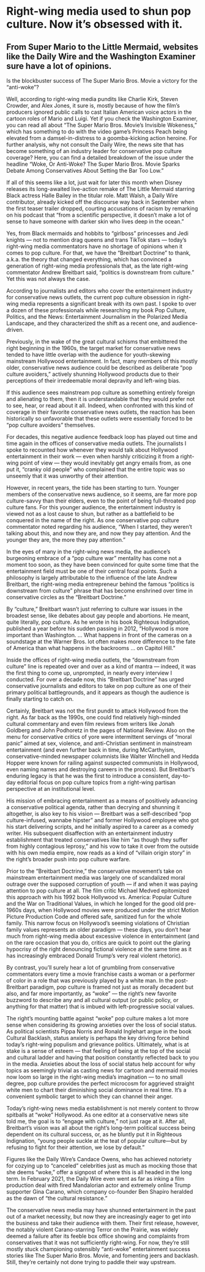 # Right-wing media used to shun pop culture. Now it’s obsessed with it.
## From Super Mario to the Little Mermaid, websites like the Daily Wire and the Washington Examiner sure have a lot of opinions.

Is the blockbuster success of The Super Mario Bros. Movie a victory for the “anti-woke”?

Well, according to right-wing media pundits like Charlie Kirk, Steven Crowder, and Alex Jones, it sure is, mostly because of how the film’s producers ignored public calls to cast Italian American voice actors in the cartoon roles of Mario and Luigi. Yet if you check the Washington Examiner, you can read all about “The Super Mario Bros. Movie’s Invisible Wokeness,” which has something to do with the video game’s Princess Peach being elevated from a damsel-in-distress to a goomba-kicking action heroine. For further analysis, why not consult the Daily Wire, the news site that has become something of an industry leader for conservative pop culture coverage? Here, you can find a detailed breakdown of the issue under the headline “Woke, Or Anti-Woke? The Super Mario Bros. Movie Sparks Debate Among Conservatives About Setting the Bar Too Low.”

If all of this seems like a lot, just wait for later this month when Disney releases its long-awaited live-action remake of The Little Mermaid starring Black actress Halle Bailey in the titular role. Matt Walsh, a Daily Wire contributor, already kicked off the discourse way back in September when the first teaser trailer dropped, courting accusations of racism by remarking on his podcast that “from a scientific perspective, it doesn’t make a lot of sense to have someone with darker skin who lives deep in the ocean.”

Yes, from Black mermaids and hobbits to “girlboss” princesses and Jedi knights — not to mention drag queens and trans TikTok stars — today’s right-wing media commentators have no shortage of opinions when it comes to pop culture. For that, we have the “Breitbart Doctrine” to thank, a.k.a. the theory that changed everything, which has convinced a generation of right-wing media professionals that, as the late right-wing commentator Andrew Breitbart said, “politics is downstream from culture.” Yet this was not always the case.

According to journalists and editors who cover the entertainment industry for conservative news outlets, the current pop culture obsession in right-wing media represents a significant break with its own past. I spoke to over a dozen of these professionals while researching my book Pop Culture, Politics, and the News: Entertainment Journalism in the Polarized Media Landscape, and they characterized the shift as a recent one, and audience-driven.

Previously, in the wake of the great cultural schisms that embittered the right beginning in the 1960s, the target market for conservative news tended to have little overlap with the audience for youth-skewing mainstream Hollywood entertainment. In fact, many members of this mostly older, conservative news audience could be described as deliberate “pop culture avoiders,” actively shunning Hollywood products due to their perceptions of their irredeemable moral depravity and left-wing bias.

If this audience sees mainstream pop culture as something entirely foreign and alienating to them, then it is understandable that they would prefer not to see, hear, or read about it all. Indeed, when confronted with this kind of coverage in their favorite conservative news outlets, the reaction has been historically so unfavorable that these outlets were essentially forced to be “pop culture avoiders” themselves.

For decades, this negative audience feedback loop has played out time and time again in the offices of conservative media outlets. The journalists I spoke to recounted how whenever they would talk about Hollywood entertainment in their work — even when harshly criticizing it from a right-wing point of view — they would inevitably get angry emails from, as one put it, “cranky old people” who complained that the entire topic was so unseemly that it was unworthy of their attention.

However, in recent years, the tide has been starting to turn. Younger members of the conservative news audience, so it seems, are far more pop culture-savvy than their elders, even to the point of being full-throated pop culture fans. For this younger audience, the entertainment industry is viewed not as a lost cause to shun, but rather as a battlefield to be conquered in the name of the right. As one conservative pop culture commentator noted regarding his audience, “When I started, they weren’t talking about this, and now they are, and now they pay attention. And the younger they are, the more they pay attention.”

In the eyes of many in the right-wing news media, the audience’s burgeoning embrace of a “pop culture war” mentality has come not a moment too soon, as they have been convinced for quite some time that the entertainment field must be one of their central focal points. Such a philosophy is largely attributable to the influence of the late Andrew Breitbart, the right-wing media entrepreneur behind the famous “politics is downstream from culture” phrase that has become enshrined over time in conservative circles as the “Breitbart Doctrine.”

By “culture,” Breitbart wasn’t just referring to culture war issues in the broadest sense, like debates about gay people and abortions. He meant, quite literally, pop culture. As he wrote in his book Righteous Indignation, published a year before his sudden passing in 2012, “Hollywood is more important than Washington. … What happens in front of the cameras on a soundstage at the Warner Bros. lot often makes more difference to the fate of America than what happens in the backrooms … on Capitol Hill.”

Inside the offices of right-wing media outlets, the “downstream from culture” line is repeated over and over as a kind of mantra — indeed, it was the first thing to come up, unprompted, in nearly every interview I conducted. For over a decade now, this “Breitbart Doctrine” has urged conservative journalists and editors to take on pop culture as one of their primary political battlegrounds, and it appears as though the audience is finally starting to catch on.

Certainly, Breitbart was not the first pundit to attack Hollywood from the right. As far back as the 1990s, one could find relatively high-minded cultural commentary and even film reviews from writers like Jonah Goldberg and John Podhoretz in the pages of National Review. Also on the menu for conservative critics of yore were intermittent servings of “moral panic” aimed at sex, violence, and anti-Christian sentiment in mainstream entertainment (and even further back in time, during McCarthyism, conservative-minded newspaper columnists like Walter Winchell and Hedda Hopper were known for railing against suspected communists in Hollywood, even naming names and destroying careers in the process). But Breitbart’s enduring legacy is that he was the first to introduce a consistent, day-to-day editorial focus on pop culture topics from a right-wing partisan perspective at an institutional level.

His mission of embracing entertainment as a means of positively advancing a conservative political agenda, rather than decrying and shunning it altogether, is also key to his vision — Breitbart was a self-described “pop culture-infused, wannabe hipster” and former Hollywood employee who got his start delivering scripts, and he initially aspired to a career as a comedy writer. His subsequent disaffection with an entertainment industry establishment that treated conservatives like him “as though they suffer from highly contagious leprosy,” and his vow to take it over from the outside with his own media empire, now reads as a kind of “villain origin story” in the right’s broader push into pop culture warfare.

Prior to the “Breitbart Doctrine,” the conservative movement’s take on mainstream entertainment media was largely one of scandalized moral outrage over the supposed corruption of youth — if and when it was paying attention to pop culture at all. The film critic Michael Medved epitomized this approach with his 1992 book Hollywood vs. America: Popular Culture and the War on Traditional Values, in which he longed for the good old pre-1960s days, when Hollywood movies were produced under the strict Motion Picture Production Code and offered safe, sanitized fun for the whole family. This narrow focus on Hollywood’s seeming violations of Christian family values represents an older paradigm — these days, you don’t hear much from right-wing media about excessive violence in entertainment (and on the rare occasion that you do, critics are quick to point out the glaring hypocrisy of the right denouncing fictional violence at the same time as it has increasingly embraced Donald Trump’s very real violent rhetoric).

By contrast, you’ll surely hear a lot of grumbling from conservative commentators every time a movie franchise casts a woman or a performer of color in a role that was previously played by a white man. In the post-Breitbart paradigm, pop culture is framed not just as morally decadent but also, and far more importantly, as “woke” — the right’s new favorite buzzword to describe any and all cultural output (or public policy, or anything for that matter) that is imbued with left-progressive social values.

The right’s mounting battle against “woke” pop culture makes a lot more sense when considering its growing anxieties over the loss of social status. As political scientists Pippa Norris and Ronald Inglehart argue in the book Cultural Backlash, status anxiety is perhaps the key driving force behind today’s right-wing populism and grievance politics. Ultimately, what is at stake is a sense of esteem — that feeling of being at the top of the social and cultural ladder and having that position constantly reflected back to you in the media. Anxieties about the loss of social status help account for why topics as seemingly trivial as casting news for cartoon and mermaid movies now loom so large in the right-wing media’s imagination — to no small degree, pop culture provides the perfect microcosm for aggrieved straight white men to chart their diminishing social dominance in real time. It’s a convenient symbolic target to which they can channel their anger.

Today’s right-wing news media establishment is not merely content to throw spitballs at “woke” Hollywood. As one editor at a conservative news site told me, the goal is to “engage with culture,” not just rage at it. After all, Breitbart’s vision was all about the right’s long-term political success being dependent on its cultural success, or, as he bluntly put it in Righteous Indignation, “young people suckle at the teat of popular culture—but by refusing to fight for their attention, we lose by default.”

Figures like the Daily Wire’s Candace Owens, who has achieved notoriety for cozying up to “canceled” celebrities just as much as mocking those that she deems “woke,” offer a signpost of where this is all headed in the long term. In February 2021, the Daily Wire even went as far as inking a film production deal with fired Mandalorian actor and extremely online Trump supporter Gina Carano, which company co-founder Ben Shapiro heralded as the dawn of “the cultural resistance.”

The conservative news media may have shunned entertainment in the past out of a market necessity, but now they are increasingly eager to get into the business and take their audience with them. Their first release, however, the notably violent Carano-starring Terror on the Prairie, was widely deemed a failure after its feeble box office showing and complaints from conservatives that it was not sufficiently right-wing. For now, they’re still mostly stuck championing ostensibly “anti-woke” entertainment success stories like The Super Mario Bros. Movie, and fomenting jeers and backlash. Still, they’re certainly not done trying to paddle their way upstream.